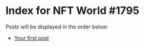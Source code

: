 # Index for NFT World #1795
Posts will be displayed in the order below:

- [Your first post](./001-first.md)

